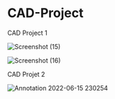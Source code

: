 # CAD-Project

CAD Project 1

![Screenshot (15)](https://user-images.githubusercontent.com/66547099/173888881-965a0763-dd09-4457-bdd2-43688a8883cb.png)

![Screenshot (16)](https://user-images.githubusercontent.com/66547099/173889117-90b12114-27d8-43c8-a996-392ca1ed4adf.png)


CAD Projet 2


![Annotation 2022-06-15 230254](https://user-images.githubusercontent.com/66547099/173890038-7bce9af8-f858-4a3e-b836-2d25f7060820.png)


